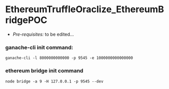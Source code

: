 # EthereumTruffleOraclize_EthereumBridgePOC

* _Pre-requisites:_
  to be edited...

### ganache-cli init command:

```ganache-cli -l 8000000000000 -p 9545 -e 1000000000000000```

### ethereum bridge init command

```node bridge -a 9 -H 127.0.0.1 -p 9545 --dev```

